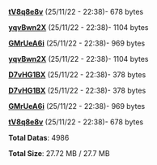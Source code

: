 [**tV8q8e8v**](/data/tV8q8e8v.txt) (25/11/22 - 22:38)- 678 bytes

[**yqvBwn2X**](/data/yqvBwn2X.txt) (25/11/22 - 22:38)- 1104 bytes

[**GMrUeA6i**](/data/GMrUeA6i.txt) (25/11/22 - 22:38)- 969 bytes

[**yqvBwn2X**](/data/yqvBwn2X.txt) (25/11/22 - 22:38)- 1104 bytes

[**D7vHG1BX**](/data/D7vHG1BX.txt) (25/11/22 - 22:38)- 378 bytes

[**D7vHG1BX**](/data/D7vHG1BX.txt) (25/11/22 - 22:38)- 378 bytes

[**GMrUeA6i**](/data/GMrUeA6i.txt) (25/11/22 - 22:38)- 969 bytes

[**tV8q8e8v**](/data/tV8q8e8v.txt) (25/11/22 - 22:38)- 678 bytes

**Total Datas**: 4986

**Total Size**: 27.72 MB / 27.7 MB